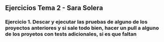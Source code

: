 ## Ejercicios Tema 2 -  Sara Solera

### Ejercicio 1. Descar y ejecutar las pruebas de alguno de los proyectos anteriores y si sale todo bien, hacer un pull a alguno de los proyetos con tests adicionales, si es que faltan